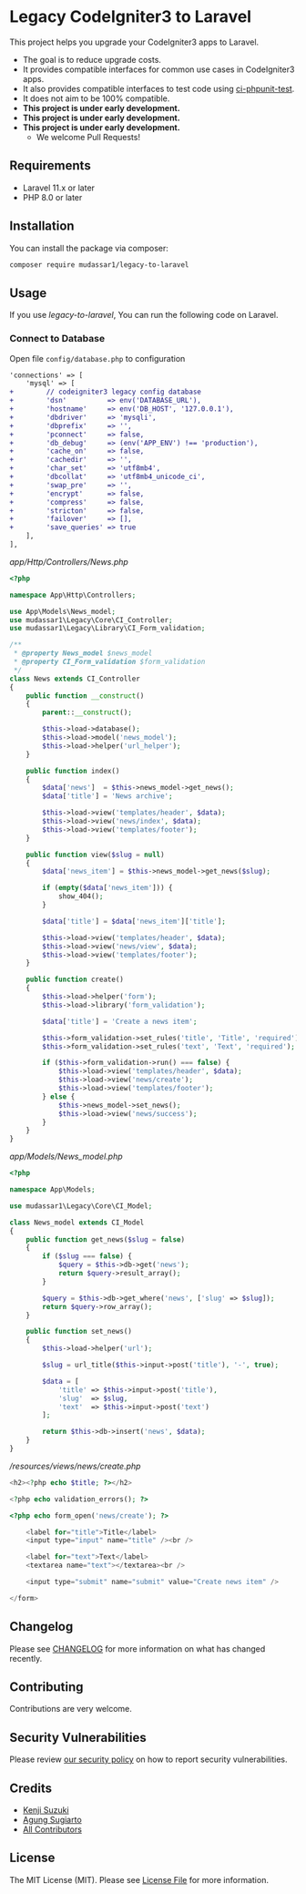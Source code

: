 # Legacy CodeIgniter3 to Laravel

This project helps you upgrade your CodeIgniter3 apps to Laravel.

- The goal is to reduce upgrade costs.
- It provides compatible interfaces for common use cases in CodeIgniter3 apps.
- It also provides compatible interfaces to test code using [ci-phpunit-test]().
- It does not aim to be 100% compatible.
- **This project is under early development.**
- **This project is under early development.**
- **This project is under early development.**
  - We welcome Pull Requests!

## Requirements

- Laravel 11.x or later
- PHP 8.0 or later

## Installation

You can install the package via composer:

``` bash
composer require mudassar1/legacy-to-laravel
```

## Usage
If you use *legacy-to-laravel*, You can run the following code on Laravel.

### Connect to Database
Open file `config/database.php` to configuration
```diff
'connections' => [
    'mysql' => [
+        // codeigniter3 legacy config database
+        'dsn'          => env('DATABASE_URL'),
+        'hostname'     => env('DB_HOST', '127.0.0.1'),
+        'dbdriver'     => 'mysqli',
+        'dbprefix'     => '',
+        'pconnect'     => false,
+        'db_debug'     => (env('APP_ENV') !== 'production'),
+        'cache_on'     => false,
+        'cachedir'     => '',
+        'char_set'     => 'utf8mb4',
+        'dbcollat'     => 'utf8mb4_unicode_ci',
+        'swap_pre'     => '',
+        'encrypt'      => false,
+        'compress'     => false,
+        'stricton'     => false,
+        'failover'     => [],
+        'save_queries' => true
    ],
],
```

*app/Http/Controllers/News.php*
```php
<?php

namespace App\Http\Controllers;

use App\Models\News_model;
use mudassar1\Legacy\Core\CI_Controller;
use mudassar1\Legacy\Library\CI_Form_validation;

/**
 * @property News_model $news_model
 * @property CI_Form_validation $form_validation
 */
class News extends CI_Controller
{
    public function __construct()
    {
        parent::__construct();

        $this->load->database();
        $this->load->model('news_model');
        $this->load->helper('url_helper');
    }

    public function index()
    {
        $data['news']  = $this->news_model->get_news();
        $data['title'] = 'News archive';

        $this->load->view('templates/header', $data);
        $this->load->view('news/index', $data);
        $this->load->view('templates/footer');
    }

    public function view($slug = null)
    {
        $data['news_item'] = $this->news_model->get_news($slug);

        if (empty($data['news_item'])) {
            show_404();
        }

        $data['title'] = $data['news_item']['title'];

        $this->load->view('templates/header', $data);
        $this->load->view('news/view', $data);
        $this->load->view('templates/footer');
    }

    public function create()
    {
        $this->load->helper('form');
        $this->load->library('form_validation');

        $data['title'] = 'Create a news item';

        $this->form_validation->set_rules('title', 'Title', 'required');
        $this->form_validation->set_rules('text', 'Text', 'required');

        if ($this->form_validation->run() === false) {
            $this->load->view('templates/header', $data);
            $this->load->view('news/create');
            $this->load->view('templates/footer');
        } else {
            $this->news_model->set_news();
            $this->load->view('news/success');
        }
    }
}
```

*app/Models/News_model.php*
```php
<?php

namespace App\Models;

use mudassar1\Legacy\Core\CI_Model;

class News_model extends CI_Model
{
    public function get_news($slug = false)
    {
        if ($slug === false) {
            $query = $this->db->get('news');
            return $query->result_array();
        }

        $query = $this->db->get_where('news', ['slug' => $slug]);
        return $query->row_array();
    }

    public function set_news()
    {
        $this->load->helper('url');

        $slug = url_title($this->input->post('title'), '-', true);

        $data = [
            'title' => $this->input->post('title'),
            'slug'  => $slug,
            'text'  => $this->input->post('text')
        ];

        return $this->db->insert('news', $data);
    }
}
```

*/resources/views/news/create.php*
```php
<h2><?php echo $title; ?></h2>

<?php echo validation_errors(); ?>

<?php echo form_open('news/create'); ?>

    <label for="title">Title</label>
    <input type="input" name="title" /><br />

    <label for="text">Text</label>
    <textarea name="text"></textarea><br />

    <input type="submit" name="submit" value="Create news item" />

</form>
```

## Changelog

Please see [CHANGELOG](CHANGELOG.md) for more information on what has changed recently.

## Contributing

Contributions are very welcome.

## Security Vulnerabilities

Please review [our security policy](../../security/policy) on how to report security vulnerabilities.

## Credits

- [Kenji Suzuki](https://github.com/kenjis)
- [Agung Sugiarto](https://github.com/agungsugiarto)
- [All Contributors](../../contributors)

## License

The MIT License (MIT). Please see [License File](LICENSE.md) for more information.